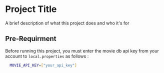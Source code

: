 
# Project Title

A brief description of what this project does and who it's for


## Pre-Requirment

Before running this project, you must enter the movie db api key from your account to ```local.properties``` as follows :

```bash
  MOVIE_API_KEY=["your_api_key"]
```
    